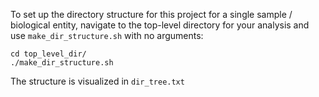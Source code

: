 To set up the directory structure for this project for a single sample / biological entity, navigate to the top-level directory for your analysis and use `make_dir_structure.sh` with no arguments:
```
cd top_level_dir/
./make_dir_structure.sh
```

The structure is visualized in `dir_tree.txt`
